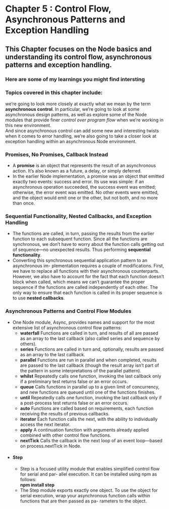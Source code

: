 # Chapter 5 : Control Flow, Asynchronous Patterns and Exception Handling

## This Chapter focuses on the Node basics and understanding its control flow, asynchronous patterns and exception handling.

### Here are some of my learnings you might find intersting

### Topics covered in this chapter include:

we’re going to look more closely at exactly what we mean by the term **asynchronous control**. In particular, we’re going to look at some asynchronous design patterns, as well as explore some of the Node modules that provide finer *control over program flow* when we’re working in this new environment.<br> 
And since asynchronous control can add some new and interesting twists when it comes to error handling, we’re also going to take a closer look at exception handling within an asynchronous Node environment.

### Promises, No Promises, Callback Instead

- A **promise** is an object that represents the result of an asynchronous action. It’s also known as a future, a delay, or simply deferred.
- In the earlier Node implementation, a promise was an object that emitted exactly two events: success and error. Its use was simple: if an asynchronous operation succeeded, the success event was emitted; otherwise, the error event was emitted. No other events were emitted, and the object would emit one or the other, but not both, and no more than once.


### Sequential Functionality, Nested Callbacks, and Exception Handling

- The functions are called, in turn, passing the results from the earlier function to each subsequent function. Since all the functions are synchronous, we don’t have to worry about the function calls getting out of sequence—no unexpected results. Thus performing **sequential functionality**.
- Converting this synchronous sequential application pattern to an asynchronous im- plementation requires a couple of modifications. First, we have to replace all functions with their asynchronous counterparts. However, we also have to account for the fact that each function doesn’t block when called, which means we can’t guarantee the proper sequence if the functions are called independently of each other. The only way to ensure that each function is called in its proper sequence is to use **nested callbacks**.


### Asynchronous Patterns and Control Flow Modules

- One Node module, Async, provides names and support for the most extensive list of asynchronous control flow patterns:
    - **waterfall**
    Functions are called in turn, and results of all are passed as an array to the last callback (also called series and sequence by others).
    - **series**
    Functions are called in turn and, optionally, results are passed as an array to the last callback.
    - **parallel**
    Functions are run in parallel and when completed, results are passed to the last callback (though the result array isn’t part of the pattern in some interpretations of the parallel pattern).
    - **whilst**
    Repeatedly calls one function, invoking the last callback only if a preliminary test returns false or an error occurs.
    - **queue**
    Calls functions in parallel up to a given limit of concurrency, and new functions are queued until one of the functions finishes.
    - **until**
    Repeatedly calls one function, invoking the last callback only if a post-process test returns false or an error occurs.
    - **auto**
    Functions are called based on requirements, each function receiving the results of previous callbacks.
    - **iterator**
    Each function calls the next, with the ability to individually access the next iterator.
    - **apply**
    A continuation function with arguments already applied combined with other control flow functions.
    - **nextTick**
    Calls the callback in the next loop of an event loop—based on process.nextTick in Node.
- #### Step
    - Step is a focused utility module that enables simplified control flow for serial and par- allel execution. It can be installed using npm as follows:<br>
        **npm install step**
    - The Step module exports exactly one object. To use the object for serial execution, wrap your asynchronous function calls within functions that are then passed as pa- rameters to the object.
    